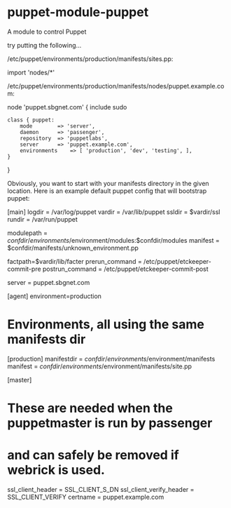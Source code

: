 puppet-module-puppet
====================

A module to control Puppet

try putting the following...

/etc/puppet/environments/production/manifests/sites.pp:

import 'nodes/*'


/etc/puppet/environments/production/manifests/nodes/puppet.example.com:

node 'puppet.sbgnet.com' {
	include sudo

	class { puppet:
		mode		=> 'server',
		daemon		=> 'passenger',
		repository	=> 'puppetlabs',
		server		=> 'puppet.example.com',
		environments	=> [ 'production', 'dev', 'testing', ],
	}
}


Obviously, you want to start with your manifests directory in the given location.  Here is an example default puppet config that will bootstrap puppet:


[main]
logdir = /var/log/puppet
vardir = /var/lib/puppet
ssldir = $vardir/ssl
rundir = /var/run/puppet

modulepath = $confdir/environments/$environment/modules:$confdir/modules
manifest = $confdir/manifests/unknown_environment.pp

factpath=$vardir/lib/facter
prerun_command = /etc/puppet/etckeeper-commit-pre
postrun_command = /etc/puppet/etckeeper-commit-post

server = puppet.sbgnet.com

[agent]
environment=production

# Environments, all using the same manifests dir
[production]
manifestdir = $confdir/environments/$environment/manifests
manifest = $confdir/environments/$environment/manifests/site.pp

[master]
# These are needed when the puppetmaster is run by passenger
# and can safely be removed if webrick is used.
ssl_client_header = SSL_CLIENT_S_DN 
ssl_client_verify_header = SSL_CLIENT_VERIFY
certname = puppet.example.com


